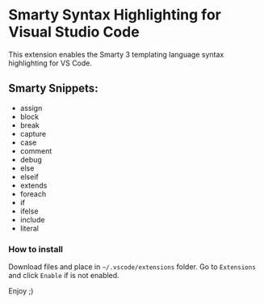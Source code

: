 # Smarty Syntax Highlighting for Visual Studio Code
This extension enables the Smarty 3 templating language syntax highlighting for VS Code.

## Smarty Snippets:
- assign
- block
- break
- capture
- case
- comment
- debug
- else
- elseif
- extends
- foreach
- if
- ifelse
- include
- literal

### How to install
Download files and place in `~/.vscode/extensions` folder.
Go to `Extensions` and click `Enable` if is not enabled.

Enjoy ;)
